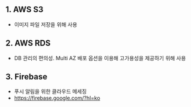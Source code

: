 ## 1. AWS S3

- 이미지 파일 저장을 위해 사용

## 2. AWS RDS

- DB 관리의 편의성. Multi AZ 배포 옵션을 이용해 고가용성을 제공하기 위해 사용

## 3. Firebase

- 푸시 알림을 위한 클라우드 메세징
- https://firebase.google.com/?hl=ko


